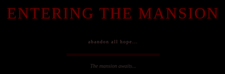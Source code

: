 ```yaml
---
layout: post
title: "Ghost Game: The Haunting of Love Lost"
date: 2025-10-16
author: Precia Verma
description: "A psychological horror adventure game about love, guilt, and the ghosts that haunt us"
comments: true
permalink: /student/ghost-game-idea-1
custom_css:
  - horror_theme
  
---
```

<link href="https://fonts.googleapis.com/css2?family=Crimson+Text:ital,wght@0,400;0,600;1,400&family=Playfair+Display:wght@400;700&family=Creepster&family=IM+Fell+English+SC&display=swap" rel="stylesheet">
<link rel="stylesheet" href="{{ '/assets/css/horror_theme.css' | relative_url }}">

<!-- Page-specific styles -->
<style>
  html, body {
    height: 100% !important;
    min-height: 100vh !important;
    width: 100% !important;
    margin: 0 !important;
    padding: 0 !important;
  }
  
  html {
    background-color: #0a0000 !important;
    background-image: url('https://www.transparenttextures.com/patterns/black-paper.png') !important;
    background-attachment: fixed !important;
    background-size: auto !important;
  }
  
  /* Custom Ghost Game logo styling */
  .site-header .wrapper .site-title img {
    height: 30px !important;
    filter: brightness(0.8) invert(0.2) sepia(0.3) hue-rotate(320deg) !important;
    transition: all 0.5s ease !important;
  }
  
  .site-header .wrapper .site-title img:hover {
    filter: brightness(1) invert(0.3) sepia(0.5) hue-rotate(350deg) drop-shadow(0 0 5px rgba(200,0,0,0.5)) !important;
    transform: scale(1.05) !important;
  }
  
  body {
    background-color: transparent !important;
    color: #b5a396 !important;
    font-family: 'Crimson Text', serif !important;
    line-height: 1.7 !important;
    text-shadow: 0 0 1px rgba(255,255,255,0.1) !important;
    position: relative !important;
  }
  
  /* Apply background to all possible containers */
  .container, .container-lg, .page-content, main, .wrapper, .post, article {
    background-color: transparent !important;
  }
  
  /* Restore header styling */
  .site-header {
    background-color: inherit !important;
    min-height: initial !important;
    border: none !important;
  }
  
  h1, h2, h3 {
    font-family: 'IM Fell English SC', serif !important;
    letter-spacing: 1px !important;
  }
  
  p {
    margin-bottom: 1.5em !important;
  }
  
  .spooky-divider {
    text-align: center;
    margin: 30px 0;
    color: #700000;
    text-shadow: 0 0 5px rgba(120,0,0,0.3);
    letter-spacing: 8px;
    position: relative;
  }
  
  .spooky-divider:before,
  .spooky-divider:after {
    content: "";
    display: inline-block;
    height: 1px;
    width: 60px;
    background: linear-gradient(to right, transparent, #500000, transparent);
    vertical-align: middle;
    margin: 0 10px;
  }
  
  .blood-drip {
    position: absolute;
    width: 3px;
    background-color: #700000;
    border-radius: 50% 50% 45% 45%;
    opacity: 0;
    animation: drip 10s infinite;
    box-shadow: 0 0 5px rgba(120,0,0,0.5);
  }
  
  @keyframes drip {
    0% { height: 0; top: 0; opacity: 0; }
    30% { opacity: 0.9; }
    100% { height: 40px; top: 40px; opacity: 0; }
  }
  
  .fog-overlay {
    position: fixed;
    top: 0;
    left: 0;
    width: 100%;
    height: 100%;
    background: url('https://cdn.pixabay.com/photo/2018/10/19/12/14/fog-3758087_1280.jpg');
    background-size: cover;
    opacity: 0.05;
    pointer-events: none;
    z-index: -1;
    animation: fog-move 120s infinite alternate linear;
  }
  
  @keyframes fog-move {
    0% { background-position: 0% 0%; }
    100% { background-position: 100% 100%; }
  }
  
  /* Flying Ghost Styles */
  .ghost {
    position: fixed;
    width: 30px;
    height: 35px;
    background-image: url("data:image/svg+xml,%3Csvg xmlns='http://www.w3.org/2000/svg' viewBox='0 0 24 24'%3E%3Cpath fill='%23ffffff' d='M12,2A9,9 0 0,0 3,11V22L6,19L9,22L12,19L15,22L18,19L21,22V11A9,9 0 0,0 12,2M9,8A2,2 0 0,1 11,10A2,2 0 0,1 9,12A2,2 0 0,1 7,10A2,2 0 0,1 9,8M15,8A2,2 0 0,1 17,10A2,2 0 0,1 15,12A2,2 0 0,1 13,10A2,2 0 0,1 15,8Z'/%3E%3C/svg%3E");
    background-size: contain;
    background-repeat: no-repeat;
    opacity: 0.15;
    filter: drop-shadow(0 0 5px rgba(255,255,255,0.7));
    z-index: 5;
    pointer-events: none;
    animation: ghost-float 30s infinite linear;
    transform-origin: center center;
  }
  
  .ghost:nth-child(odd) {
    animation-duration: 45s;
    width: 40px;
    height: 45px;
    filter: drop-shadow(0 0 5px rgba(200,200,255,0.8));
  }
  
  .ghost:nth-child(3n) {
    animation-duration: 60s;
    width: 25px;
    height: 30px;
    filter: drop-shadow(0 0 5px rgba(255,200,200,0.6));
    animation-direction: reverse;
  }
  
  .ghost:hover {
    opacity: 0.3;
    transition: opacity 0.3s ease;
  }
  
  /* Smoke effect for cursor */
  .smoke-particle {
    position: fixed;
    width: 7px;
    height: 7px;
    pointer-events: none;
    background-color: rgba(150, 150, 150, 0.5);
    border-radius: 50%;
    mix-blend-mode: screen;
    filter: blur(3px);
    z-index: 2000;
    transform-origin: center;
    animation: smoke-fade 2s forwards ease-out;
  }
  
  @keyframes smoke-fade {
    0% {
      opacity: 0;
      transform: scale(0.3) rotate(0deg);
    }
    15% {
      opacity: 0.4;
    }
    50% {
      opacity: 0.2;
      transform: scale(1.5) rotate(90deg);
    }
    100% {
      opacity: 0;
      transform: scale(2.5) rotate(180deg);
    }
  }
  
  /* Mansion Map styles */
  .map-hotspot {
    transition: all 0.3s ease-in-out;
    border: 1px solid rgba(120, 0, 0, 0.0);
    border-radius: 4px;
    position: relative;
    overflow: hidden;
  }
  
  .map-hotspot:hover {
    background-color: rgba(120, 0, 0, 0.15);
    border: 1px solid rgba(120, 0, 0, 0.3);
    box-shadow: inset 0 0 20px rgba(120, 0, 0, 0.1), 0 0 10px rgba(120, 0, 0, 0.2);
  }
  
  .map-hotspot::before {
    content: '';
    position: absolute;
    top: 0;
    left: 0;
    right: 0;
    bottom: 0;
    background: radial-gradient(circle, rgba(120, 0, 0, 0.2) 0%, rgba(120, 0, 0, 0) 70%);
    opacity: 0;
    transition: opacity 0.3s ease;
    pointer-events: none;
    z-index: 1;
  }
  
  .map-hotspot:hover::before {
    opacity: 1;
  }
  
  #room-info {
    opacity: 0;
    transition: opacity 0.3s ease-in-out, transform 0.3s ease-out;
    border-radius: 4px;
    transform: translateY(10px);
  }
  
  @keyframes map-pulse {
    0%, 100% { box-shadow: 0 0 8px rgba(120, 0, 0, 0.3) inset; }
    50% { box-shadow: 0 0 15px rgba(120, 0, 0, 0.6) inset; }
  }
  
  @keyframes ghost-float {
    0% {
      transform: translate(0, 0) rotate(0deg) scale(1);
    }
    10% {
      transform: translate(100px, -50px) rotate(20deg) scale(0.9);
    }
    20% {
      transform: translate(200px, 100px) rotate(-10deg) scale(1.1);
    }
    30% {
      transform: translate(100px, 200px) rotate(5deg) scale(1);
    }
    40% {
      transform: translate(-100px, 150px) rotate(-20deg) scale(0.9);
    }
    50% {
      transform: translate(-200px, 0px) rotate(0deg) scale(1.05);
    }
    60% {
      transform: translate(-150px, -150px) rotate(15deg) scale(1);
    }
    70% {
      transform: translate(0px, -200px) rotate(-15deg) scale(0.95);
    }
    80% {
      transform: translate(150px, -100px) rotate(5deg) scale(1.1);
    }
    90% {
      transform: translate(100px, 50px) rotate(-5deg) scale(1);
    }
    100% {
      transform: translate(0, 0) rotate(0deg) scale(1);
    }
  }
</style>

<!-- Fog overlay for the entire page -->
<div class="fog-overlay"></div>

<!-- Random blood drips -->
<div class="blood-drip" style="left: 20%; animation-delay: 3s;"></div>
<div class="blood-drip" style="left: 45%; animation-delay: 7s;"></div>
<div class="blood-drip" style="left: 75%; animation-delay: 5s;"></div>
<div class="blood-drip" style="left: 90%; animation-delay: 9s;"></div>

<!-- Flying Ghosts -->
<div class="ghost" style="left: 10%; top: 15%; animation-delay: 0s;"></div>
<div class="ghost" style="left: 30%; top: 40%; animation-delay: 5s;"></div>
<div class="ghost" style="left: 70%; top: 20%; animation-delay: 2s;"></div>
<div class="ghost" style="left: 85%; top: 60%; animation-delay: 8s;"></div>
<div class="ghost" style="left: 20%; top: 70%; animation-delay: 12s;"></div>
<div class="ghost" style="left: 55%; top: 30%; animation-delay: 15s;"></div>
<div class="ghost" style="left: 45%; top: 85%; animation-delay: 7s;"></div>
<div class="ghost" style="left: 90%; top: 45%; animation-delay: 10s;"></div>

<!-- Loading overlay -->
<div id="loading-overlay" style="position: fixed; top: 0; left: 0; width: 100%; height: 100%; background-color: #000; z-index: 9999; display: flex; flex-direction: column; justify-content: center; align-items: center;">
  <div style="font-family: 'Creepster', cursive; color: #700000; font-size: 3em; margin-bottom: 30px; letter-spacing: 3px; text-shadow: 0 0 8px rgba(120,0,0,0.5);">ENTERING THE MANSION</div>
  <div style="margin-bottom: 20px; font-family: 'IM Fell English SC', serif; color: #5a3a3a; font-size: 0.9em; letter-spacing: 2px;">abandon all hope...</div>
  <div class="loading-container" style="width: 250px; height: 8px; background-color: #1a0000; border-radius: 5px; overflow: hidden; box-shadow: 0 0 10px rgba(0,0,0,0.7), inset 0 0 5px rgba(0,0,0,0.5);">
    <div id="loading-bar" style="width: 0%; height: 100%; background: linear-gradient(to right, #4e0000, #700000, #4e0000); transition: width 0.5s;"></div>
  </div>
  <div id="loading-message" style="margin-top: 15px; font-family: 'Crimson Text', serif; color: #4a3a3a; font-style: italic; opacity: 0.8;">The mansion awaits...</div>
</div>

<script>
  document.addEventListener('DOMContentLoaded', function() {
    var loadingBar = document.getElementById('loading-bar');
    var loadingOverlay = document.getElementById('loading-overlay');
    var loadingMessage = document.getElementById('loading-message');
    var progress = 0;
    
    // Creepy loading messages
    var messages = [
      "The mansion awaits...",
      "Shadows gathering...",
      "Whispers in the walls...",
      "The ghosts are stirring...",
      "Memories awakening...",
      "Darkness descending...",
      "Sins remembered...",
      "Doors unlocking...",
      "Secrets revealing...",
      "Guilt materializing..."
    ];
    
    // Change message randomly
    var messageInterval = setInterval(function() {
      var randomMessage = messages[Math.floor(Math.random() * messages.length)];
      loadingMessage.style.opacity = '0';
      setTimeout(function() {
        loadingMessage.textContent = randomMessage;
        loadingMessage.style.opacity = '0.8';
      }, 500);
    }, 2000);
    
    // Loading progress
    var interval = setInterval(function() {
      progress += Math.random() * 8;
      if (progress >= 100) {
        progress = 100;
        clearInterval(interval);
        clearInterval(messageInterval);
        loadingMessage.textContent = "Welcome to your nightmare...";
        setTimeout(function() {
          loadingOverlay.style.opacity = '0';
          loadingOverlay.style.transition = 'opacity 1.5s';
          setTimeout(function() {
            loadingOverlay.style.display = 'none';
          }, 1500);
        }, 800);
      }
      loadingBar.style.width = progress + '%';
    }, 220);
  });
</script>

<div style="text-align: center; margin-bottom: 50px; position: relative; padding: 30px 0;">
  <div style="position: absolute; width: 100%; height: 100%; background-image: url('https://encrypted-tbn0.gstatic.com/images?q=tbn:ANd9GcQa_Obez2eWBK972heq40EeH1E7T65LTBOZhw&s'); background-size: contain; background-repeat: no-repeat; background-position: center; opacity: 0.07; z-index: -1;"></div>
  
  <!-- Title with flickering effect -->
  <div class="title-container" style="position: relative; display: inline-block; margin-bottom: 15px;">
    <h1 style="font-family: 'Creepster', cursive; font-size: 4.5em; margin-bottom: 5px; text-shadow: 2px 2px 8px #700000, 0 0 15px rgba(0,0,0,0.8); color: #900000; letter-spacing: 2px; transform: rotate(-1deg);">Ghost Game</h1>
    <h2 style="font-family: 'IM Fell English SC', serif; font-size: 1.8em; margin-top: 0; color: #a07a6c; text-shadow: 1px 1px 3px rgba(0,0,0,0.9); letter-spacing: 3px; margin-bottom: 0;">The Haunting of Love Lost</h2>
    
    <!-- Flicker animation for the title -->
    <div class="flicker-overlay" style="position: absolute; top: 0; left: 0; width: 100%; height: 100%; background: rgba(0,0,0,0); pointer-events: none; mix-blend-mode: multiply; animation: flicker-effect 8s infinite;"></div>
  </div>
  
  <p style="font-style: italic; color: #700000; margin-top: 15px; font-size: 1.2em; font-family: 'Crimson Text', serif; max-width: 600px; margin-left: auto; margin-right: auto; text-shadow: 0 0 10px rgba(0,0,0,0.7);">Some nightmares don't end when you wake up...</p>
  
  <!-- Decorative frame around the title section -->
  <div style="position: absolute; top: 0; left: 0; width: 100%; height: 100%; border: 1px solid rgba(100,0,0,0.2); border-left: none; border-right: none; pointer-events: none;"></div>
  <div style="position: absolute; top: 10px; left: 50%; transform: translateX(-50%); width: 80%; height: 1px; background: linear-gradient(to right, transparent, rgba(100,0,0,0.3), transparent);"></div>
  <div style="position: absolute; bottom: 10px; left: 50%; transform: translateX(-50%); width: 80%; height: 1px; background: linear-gradient(to right, transparent, rgba(100,0,0,0.3), transparent);"></div>
  
  <!-- Corner decorations -->
  <div style="position: absolute; top: 0; left: 0; width: 30px; height: 30px; border-top: 2px solid rgba(100,0,0,0.3); border-left: 2px solid rgba(100,0,0,0.3);"></div>
  <div style="position: absolute; top: 0; right: 0; width: 30px; height: 30px; border-top: 2px solid rgba(100,0,0,0.3); border-right: 2px solid rgba(100,0,0,0.3);"></div>
  <div style="position: absolute; bottom: 0; left: 0; width: 30px; height: 30px; border-bottom: 2px solid rgba(100,0,0,0.3); border-left: 2px solid rgba(100,0,0,0.3);"></div>
  <div style="position: absolute; bottom: 0; right: 0; width: 30px; height: 30px; border-bottom: 2px solid rgba(100,0,0,0.3); border-right: 2px solid rgba(100,0,0,0.3);"></div>
  
  <!-- Audio elements for a richer horror experience -->
  <audio id="horror-ambience" loop preload="auto">
    <source src="/assets/audio/intense-horror-music-01-14890.mp3" type="audio/mpeg">
    <source src="../assets/audio/intense-horror-music-01-14890.mp3" type="audio/mpeg">
  </audio>
  <audio id="creepy-effect" preload="auto">
    <source src="https://cdn.pixabay.com/download/audio/2022/03/15/audio_25ccccf8e6.mp3?filename=ghost-whisper-14930.mp3" type="audio/mpeg">
  </audio>
  
  <div class="audio-controls" style="margin-top: 20px; position: relative;">
    <button id="sound-toggle" style="background-color: #2a0a0a; color: #700000; border: 1px solid #4e0000; padding: 8px 20px; margin-top: 20px; cursor: pointer; font-family: 'IM Fell English SC', serif; letter-spacing: 1px; transition: all 0.3s ease; position: relative; overflow: hidden; box-shadow: 0 0 10px rgba(0,0,0,0.7);">
      <span style="position: relative; z-index: 2;">🔊 Enable Haunting Sounds</span>
      <div class="button-overlay" style="position: absolute; top: 0; left: -100%; width: 200%; height: 100%; background: linear-gradient(to right, transparent, rgba(120,0,0,0.2), transparent); transition: transform 0.5s ease; transform: skewX(-20deg); z-index: 1;"></div>
    </button>
    
    <!-- Random whispers effect -->
    <div class="random-whisper" style="position: absolute; bottom: -25px; left: 50%; transform: translateX(-50%); font-size: 0.8em; color: #4a3a3a; font-style: italic; opacity: 0; transition: opacity 0.5s ease;">Do you hear them?</div>
  </div>
  
  <script>
    document.addEventListener('DOMContentLoaded', function() {
      var soundToggle = document.getElementById('sound-toggle');
      var audio = document.getElementById('horror-ambience');
      var creepyEffect = document.getElementById('creepy-effect');
      var buttonOverlay = document.querySelector('.button-overlay');
      var randomWhisper = document.querySelector('.random-whisper');
      
      // Whisper messages
      var whispers = [
        "Do you hear them?",
        "She's watching you...",
        "Turn back now...",
        "They know you're here...",
        "You can't escape...",
        "Help me...",
        "Never sleep again..."
      ];
      
      // Random whisper effect
      function showRandomWhisper() {
        if (Math.random() > 0.7 && !audio.paused) {
          randomWhisper.textContent = whispers[Math.floor(Math.random() * whispers.length)];
          randomWhisper.style.opacity = "0.7";
          
          // Play a creepy whisper sound with low volume
          if (Math.random() > 0.5) {
            creepyEffect.volume = 0.1;
            creepyEffect.play();
          }
          
          setTimeout(function() {
            randomWhisper.style.opacity = "0";
          }, 3000);
        }
      }
      
      // Start whisper interval when audio is playing
      var whisperInterval;
      
      soundToggle.addEventListener('click', function() {
        if (audio.paused) {
          audio.volume = 0.2;  // Set a reasonable volume
          audio.play();
          this.querySelector('span').textContent = '🔇 Disable Haunting Sounds';
          
          // Animate the button
          buttonOverlay.style.transform = "translateX(100%) skewX(-20deg)";
          
          // Start random whispers
          whisperInterval = setInterval(showRandomWhisper, 15000);
          
        } else {
          audio.pause();
          creepyEffect.pause();
          this.querySelector('span').textContent = '🔊 Enable Haunting Sounds';
          
          // Animate the button
          buttonOverlay.style.transform = "translateX(-100%) skewX(-20deg)";
          
          // Stop random whispers
          clearInterval(whisperInterval);
          randomWhisper.style.opacity = "0";
        }
      });
      
      // Button hover effect
      soundToggle.addEventListener('mouseover', function() {
        buttonOverlay.style.transform = "translateX(0%) skewX(-20deg)";
      });
      
      soundToggle.addEventListener('mouseout', function() {
        if (audio.paused) {
          buttonOverlay.style.transform = "translateX(-100%) skewX(-20deg)";
        } else {
          buttonOverlay.style.transform = "translateX(100%) skewX(-20deg)";
        }
      });
    });
  } else {
    console.error("No hotspots found in the mansion map!");
  }
  </script>
</div>

<div style="position: relative; margin-bottom: 40px;">
  <h2 style="font-size: 2em; border-bottom: 1px solid #4e0000; padding-bottom: 10px;">🏚️ Game Concept & Narrative</h2>
  <div style="position: absolute; right: 20px; top: -10px; opacity: 0.3;">
    <img src="https://www.citypng.com/public/uploads/preview/halloween-flying-ghost-silhouette-black-icon-png-701751694532168uawrn4mgfq.png" width="80" alt="ghost silhouette" style="filter: invert(1);">
  </div>
</div>

<div style="background-color: rgba(25, 0, 0, 0.4); padding: 25px; border-left: 3px solid #700000; border: 1px solid rgba(70, 0, 0, 0.3); box-shadow: 0 0 15px rgba(0, 0, 0, 0.5); position: relative; margin-bottom: 20px;">
  <div style="position: absolute; top: 0; left: 0; width: 20px; height: 20px; border-top: 2px solid #700000; border-left: 2px solid #700000;"></div>
  <div style="position: absolute; top: 0; right: 0; width: 20px; height: 20px; border-top: 2px solid #700000; border-right: 2px solid #700000;"></div>
  <div style="position: absolute; bottom: 0; left: 0; width: 20px; height: 20px; border-bottom: 2px solid #700000; border-left: 2px solid #700000;"></div>
  <div style="position: absolute; bottom: 0; right: 0; width: 20px; height: 20px; border-bottom: 2px solid #700000; border-right: 2px solid #700000;"></div>
  
  <p>Step into a gothic mansion shrouded in fog, regret, and supernatural mystery. In this psychological horror adventure, you play as <strong>Earnest</strong>—a man tormented by guilt, returning to the ruins of his past love. The game unfolds in three acts, blending puzzle-solving, exploration, and emotional storytelling.</p>
</div>

<div class="spooky-divider">⚱️ ⚰️ ⚱️</div>

<div class="section-header" style="position: relative; margin-top: 35px;">
  <h3 style="font-size: 1.6em; border-bottom: 1px solid #4e0000; padding-bottom: 8px; display: inline-block;">🌙 Backstory</h3>
</div>

<div style="background-color: rgba(25, 0, 0, 0.4); padding: 25px; border-left: 3px solid #700000; border: 1px solid rgba(70, 0, 0, 0.3); box-shadow: 0 0 15px rgba(0, 0, 0, 0.5); position: relative; margin-bottom: 20px;">
  <div style="position: absolute; top: 0; left: 0; width: 20px; height: 20px; border-top: 2px solid #700000; border-left: 2px solid #700000;"></div>
  <div style="position: absolute; top: 0; right: 0; width: 20px; height: 20px; border-top: 2px solid #700000; border-right: 2px solid #700000;"></div>
  <div style="position: absolute; bottom: 0; left: 0; width: 20px; height: 20px; border-bottom: 2px solid #700000; border-left: 2px solid #700000;"></div>
  <div style="position: absolute; bottom: 0; right: 0; width: 20px; height: 20px; border-bottom: 2px solid #700000; border-right: 2px solid #700000;"></div>
  
  <p>In a crumbling gothic mansion shrouded by fog and regret, a man flees in the dead of night for reasons even he can't fully explain. He leaves behind his greatest love — a woman whose heart once mirrored his own. Years later, guilt drags him back to the decaying halls of the estate… only to discover the horrifying truth: she's dead.</p>
</div>

<div class="spooky-divider">💀 ⚡ 💀</div>

<div class="section-header" style="position: relative; margin-top: 35px;">
  <h3 style="font-size: 1.6em; border-bottom: 1px solid #4e0000; padding-bottom: 8px; display: inline-block;">👻 Act 1: The Whispering Ghost</h3>
</div>

<div style="background-color: rgba(25, 0, 0, 0.4); padding: 25px; border-left: 3px solid #700000; border: 1px solid rgba(70, 0, 0, 0.3); box-shadow: 0 0 15px rgba(0, 0, 0, 0.5); position: relative; margin-bottom: 20px;">
  <div style="position: absolute; top: 0; left: 0; width: 20px; height: 20px; border-top: 2px solid #700000; border-left: 2px solid #700000;"></div>
  <div style="position: absolute; top: 0; right: 0; width: 20px; height: 20px; border-top: 2px solid #700000; border-right: 2px solid #700000;"></div>
  <div style="position: absolute; bottom: 0; left: 0; width: 20px; height: 20px; border-bottom: 2px solid #700000; border-left: 2px solid #700000;"></div>
  <div style="position: absolute; bottom: 0; right: 0; width: 20px; height: 20px; border-bottom: 2px solid #700000; border-right: 2px solid #700000;"></div>
  
  <p>One stormy night, her ghost appears before him — sorrowful yet strangely calm. She tells him that her spirit is trapped, unable to rest. If he can locate her scattered bones hidden across the mansion's cursed grounds, he can perform a ritual to bring her back to life. Desperate and haunted, he agrees.</p>
</div>

<div class="spooky-divider">🦴 🕯️ 🦴</div>

<div class="section-header" style="position: relative; margin-top: 35px;">
  <h3 style="font-size: 1.6em; border-bottom: 1px solid #4e0000; padding-bottom: 8px; display: inline-block;">🔍 Act 2: The Search for the Bones</h3>
</div>

<div style="background-color: rgba(25, 0, 0, 0.4); padding: 25px; border-left: 3px solid #700000; border: 1px solid rgba(70, 0, 0, 0.3); box-shadow: 0 0 15px rgba(0, 0, 0, 0.5); position: relative; margin-bottom: 20px;">
  <div style="position: absolute; top: 0; left: 0; width: 20px; height: 20px; border-top: 2px solid #700000; border-left: 2px solid #700000;"></div>
  <div style="position: absolute; top: 0; right: 0; width: 20px; height: 20px; border-top: 2px solid #700000; border-right: 2px solid #700000;"></div>
  <div style="position: absolute; bottom: 0; left: 0; width: 20px; height: 20px; border-bottom: 2px solid #700000; border-left: 2px solid #700000;"></div>
  <div style="position: absolute; bottom: 0; right: 0; width: 20px; height: 20px; border-bottom: 2px solid #700000; border-right: 2px solid #700000;"></div>
  
  <p>The mansion becomes his maze of memories. As he hunts for the bones, he uncovers letters, bloodstains, and eerie remnants of their past. Each discovery drags him deeper into obsession and madness. Reality begins to blur — is he seeing ghosts, or just his own guilt? The line between love and lunacy fades fast.</p>
</div>

<div class="spooky-divider">⚡ 💀 ⚡</div>

<div class="section-header" style="position: relative; margin-top: 35px;">
  <h3 style="font-size: 1.6em; border-bottom: 1px solid #4e0000; padding-bottom: 8px; display: inline-block;">😱 Act 3: The Terrifying Truth</h3>
</div>

<div style="background-color: rgba(25, 0, 0, 0.4); padding: 25px; border-left: 3px solid #700000; border: 1px solid rgba(70, 0, 0, 0.3); box-shadow: 0 0 15px rgba(0, 0, 0, 0.5); position: relative; margin-bottom: 20px;">
  <div style="position: absolute; top: 0; left: 0; width: 20px; height: 20px; border-top: 2px solid #700000; border-left: 2px solid #700000;"></div>
  <div style="position: absolute; top: 0; right: 0; width: 20px; height: 20px; border-top: 2px solid #700000; border-right: 2px solid #700000;"></div>
  <div style="position: absolute; bottom: 0; left: 0; width: 20px; height: 20px; border-bottom: 2px solid #700000; border-left: 2px solid #700000;"></div>
  <div style="position: absolute; bottom: 0; right: 0; width: 20px; height: 20px; border-bottom: 2px solid #700000; border-right: 2px solid #700000;"></div>
  
  <p>In the final act, the puzzle pieces come together — he was the one who killed her.
  His mind had shattered from jealousy and rage, forcing him to flee and forget. The ghost was never real… just the echo of his guilt. As the truth consumes him, he performs the ritual anyway — but instead of resurrecting her, he becomes trapped in his own nightmare, drowning in grief and eternal sorrow.</p>
</div>

<div class="spooky-divider">🕷️ 🕸️ 🕷️</div>

<div style="position: relative; margin-bottom: 40px;">
  <h2 style="font-size: 2em; border-bottom: 1px solid #4e0000; padding-bottom: 10px;">🎮 Key Gameplay Features</h2>
</div>

<div style="display: grid; grid-template-columns: 1fr 1fr; gap: 20px; margin-bottom: 30px;">
  <div style="background-color: rgba(20, 0, 0, 0.6); padding: 20px; border-radius: 5px; box-shadow: 0 0 10px rgba(0,0,0,0.5); border-left: 3px solid #700000;">
    <h4 style="color: #b99a7a; margin-top: 0;">🏰 Atmospheric Exploration</h4>
    <p style="margin-bottom: 0;">Navigate through the crumbling ruins of a once-magnificent gothic mansion, where each room holds memories and secrets.</p>
  </div>
  
  <div style="background-color: rgba(20, 0, 0, 0.6); padding: 20px; border-radius: 5px; box-shadow: 0 0 10px rgba(0,0,0,0.5); border-left: 3px solid #700000;">
    <h4 style="color: #b99a7a; margin-top: 0;">🧩 Intricate Puzzles</h4>
    <p style="margin-bottom: 0;">Solve eerie puzzles to uncover hidden bones and clues, piecing together the tragic events of the past.</p>
  </div>
  
  <div style="background-color: rgba(20, 0, 0, 0.6); padding: 20px; border-radius: 5px; box-shadow: 0 0 10px rgba(0,0,0,0.5); border-left: 3px solid #700000;">
    <h4 style="color: #b99a7a; margin-top: 0;">👁️ Psychological Horror</h4>
    <p style="margin-bottom: 0;">Experience terrifying hallucinations, shifting rooms, and unreliable narration as reality blurs with madness.</p>
  </div>
  
  <div style="background-color: rgba(20, 0, 0, 0.6); padding: 20px; border-radius: 5px; box-shadow: 0 0 10px rgba(0,0,0,0.5); border-left: 3px solid #700000;">
    <h4 style="color: #b99a7a; margin-top: 0;">📖 Emotional Storytelling</h4>
    <p style="margin-bottom: 0;">Discover a haunting narrative through forgotten letters, faded photographs, and vivid flashbacks.</p>
  </div>
  
  <div style="background-color: rgba(20, 0, 0, 0.6); padding: 20px; border-radius: 5px; box-shadow: 0 0 10px rgba(0,0,0,0.5); border-left: 3px solid #700000; grid-column: span 2;">
    <h4 style="color: #b99a7a; margin-top: 0;">🔀 Multiple Endings</h4>
    <p style="margin-bottom: 0;">Your choices and discoveries shape the story's conclusion. Will you find redemption or be consumed by eternal torment?</p>
  </div>
</div>

<div class="spooky-divider">🏰 🔍 🏰</div>

<div style="position: relative; margin-bottom: 40px; margin-top: 40px;">
  <h2 style="font-size: 2em; border-bottom: 1px solid #4e0000; padding-bottom: 10px;">🗺️ Explore the Mansion</h2>
  <div style="position: absolute; right: 20px; top: -10px; opacity: 0.3;">
    <img src="https://media.tenor.com/h3WXl6FWwUIAAAAe/ghost.png" width="70" alt="ghostly face" style="filter: brightness(0.8) contrast(1.4);">
  </div>
</div>

<div style="background-color: rgba(20, 0, 0, 0.7); padding: 25px; border: 1px solid rgba(70, 0, 0, 0.4); box-shadow: 0 0 20px rgba(0, 0, 0, 0.6); position: relative; margin-bottom: 30px; background-image: url('https://www.transparenttextures.com/patterns/old-map.png'); background-blend-mode: overlay;">
  <div style="position: absolute; top: 0; left: 0; width: 20px; height: 20px; border-top: 2px solid #700000; border-left: 2px solid #700000;"></div>
  <div style="position: absolute; top: 0; right: 0; width: 20px; height: 20px; border-top: 2px solid #700000; border-right: 2px solid #700000;"></div>
  <div style="position: absolute; bottom: 0; left: 0; width: 20px; height: 20px; border-bottom: 2px solid #700000; border-left: 2px solid #700000;"></div>
  <div style="position: absolute; bottom: 0; right: 0; width: 20px; height: 20px; border-bottom: 2px solid #700000; border-right: 2px solid #700000;"></div>
  <div style="position: absolute; top: -15px; left: 50%; transform: translateX(-50%); background-color: #1a0505; padding: 5px 15px; border: 1px solid #700000; font-family: 'IM Fell English SC', serif; font-size: 0.9em; color: #a07a6c;">Ravencrest Manor - Floor Plan</div>
  
  <p style="text-align: center; font-style: italic; margin-bottom: 25px;">Hover over rooms to reveal the mansion's dark secrets...</p>
  
  <style>
  /* Mansion Map styles */
  .map-hotspot {
    transition: all 0.3s ease-in-out;
    border: 1px solid rgba(120, 0, 0, 0.0);
    border-radius: 4px;
    position: relative;
    overflow: hidden;
  }
  
  .map-hotspot:hover {
    background-color: rgba(120, 0, 0, 0.15);
    border: 1px solid rgba(120, 0, 0, 0.3);
    box-shadow: inset 0 0 20px rgba(120, 0, 0, 0.1), 0 0 10px rgba(120, 0, 0, 0.2);
  }
  
  .map-hotspot::before {
    content: '';
    position: absolute;
    top: 0;
    left: 0;
    right: 0;
    bottom: 0;
    background: radial-gradient(circle, rgba(120, 0, 0, 0.2) 0%, rgba(120, 0, 0, 0) 70%);
    opacity: 0;
    transition: opacity 0.3s ease;
    pointer-events: none;
    z-index: 1;
  }
  
  .map-hotspot:hover::before {
    opacity: 1;
  }
  
  #room-info {
    opacity: 0;
    transition: opacity 0.3s ease-in-out, transform 0.3s ease-out;
    border-radius: 4px;
    transform: translateY(10px);
  }
  </style>
  
  <!-- NEW SIMPLIFIED MANSION MAP LAYOUT -->
  <div class="mansion-map-layout" style="display: flex; flex-direction: row; width: 100%; max-width: 820px; margin: 0 auto; gap: 20px;">
    <!-- Left side: room info panel with simple styling -->
    <div style="width: 280px; background-color: #1a0808; border: 1px solid #700000; padding: 15px; border-radius: 5px;">
      <div id="room-info" style="color: #c9b38c; font-family: 'Crimson Text', serif; opacity: 1; display: block; visibility: visible; transition: none; transform: none;">
        <h4 id="room-title-display" style="color: #c9b38c; font-family: 'IM Fell English SC', serif; text-align: center; border-bottom: 1px solid #700000; padding-bottom: 8px;">Mansion Map</h4>
        <p id="room-description-display" style="color: #c9b38c; margin-top: 15px; line-height: 1.5;">Hover over a room to learn more about it...</p>
        <div style="height: 1px; background-color: #700000; margin: 15px 0;"></div>
        <h5 style="color: #c9b38c; text-align: center; font-size: 0.9em; margin-bottom: 10px;">⚜ SECRET ⚜</h5>
        <p id="room-secret-display" style="color: #8a3c2a; font-style: italic; line-height: 1.4;">The mansion holds many secrets. Some rooms are more haunted than others.</p>
      </div>
    </div>
    
    <!-- Right side: mansion map with simplified structure -->
    <div style="flex: 1; position: relative; border: 1px solid #500000;">
      <!-- Map image -->
      <div id="mansion-map" style="width: 100%; height: 500px; background-image: url('https://preview.redd.it/haunted-mansion-battle-map-30x36-v0-u37w8jh2gfud1.jpeg?auto=webp&s=bd49c77e237d72f4c09b417c45d7ea56359eb6de'); background-size: contain; background-position: center; background-repeat: no-repeat; position: relative;">
      
        <!-- Hotspots with solid borders for better visibility -->
        <div class="map-hotspot" data-room="foyer" style="position: absolute; left: 48%; top: 60%; width: 12%; height: 15%; cursor: pointer; border: 2px solid rgba(120, 0, 0, 0.5); background-color: rgba(120, 0, 0, 0.1);"></div>
        <div class="map-hotspot" data-room="library" style="position: absolute; left: 68%; top: 32%; width: 14%; height: 18%; cursor: pointer; border: 2px solid rgba(120, 0, 0, 0.5); background-color: rgba(120, 0, 0, 0.1);"></div>
        <div class="map-hotspot" data-room="master-bedroom" style="position: absolute; left: 29%; top: 20%; width: 18%; height: 18%; cursor: pointer; border: 2px solid rgba(120, 0, 0, 0.5); background-color: rgba(120, 0, 0, 0.1);"></div>
        <div class="map-hotspot" data-room="attic" style="position: absolute; left: 50%; top: 8%; width: 18%; height: 12%; cursor: pointer; border: 2px solid rgba(120, 0, 0, 0.5); background-color: rgba(120, 0, 0, 0.1);"></div>
        <div class="map-hotspot" data-room="dining-room" style="position: absolute; left: 25%; top: 45%; width: 18%; height: 15%; cursor: pointer; border: 2px solid rgba(120, 0, 0, 0.5); background-color: rgba(120, 0, 0, 0.1);"></div>
        <div class="map-hotspot" data-room="cellar" style="position: absolute; left: 73%; top: 68%; width: 15%; height: 14%; cursor: pointer; border: 2px solid rgba(120, 0, 0, 0.5); background-color: rgba(120, 0, 0, 0.1);"></div>
        <div class="map-hotspot" data-room="east-wing" style="position: absolute; left: 74%; top: 18%; width: 16%; height: 12%; cursor: pointer; border: 2px solid rgba(120, 0, 0, 0.5); background-color: rgba(120, 0, 0, 0.1);"></div>
      </div>
    </div>
  </div>
</div>

<script>
/* COMPLETELY REWRITTEN MANSION MAP SCRIPT */
document.addEventListener('DOMContentLoaded', function() {
  console.log('Initializing mansion map...');
  
  // Get all required DOM elements
  const roomInfoBox = document.getElementById('room-info');
  const roomTitleDisplay = document.getElementById('room-title-display');
  const roomDescriptionDisplay = document.getElementById('room-description-display');
  const roomSecretDisplay = document.getElementById('room-secret-display');
  const hotspots = document.querySelectorAll('.map-hotspot');
  
  // Debug verification of elements
  console.log('Room info found:', roomInfoBox ? 'Yes' : 'No');
  console.log('Room title found:', roomTitleDisplay ? 'Yes' : 'No');
  console.log('Room description found:', roomDescriptionDisplay ? 'Yes' : 'No');
  console.log('Room secret found:', roomSecretDisplay ? 'Yes' : 'No');
  console.log('Hotspots found:', hotspots.length);
  
  // Set default content for room info
  roomTitleDisplay.textContent = "Mansion Map";
  roomDescriptionDisplay.textContent = "Hover over a room to learn more about it...";
  roomSecretDisplay.textContent = "The mansion holds many secrets. Some rooms are more haunted than others.";
  roomInfoBox.style.display = 'block';
  
  // Room data - kept simple
  const roomData = {
    "foyer": {
      title: "Grand Foyer",
      description: "Once an impressive entryway with marble floors and crystal chandeliers, now cracked and covered in decades of dust. A grand staircase curves upward, littered with fallen portraits of the Blackwood family.",
      secret: "The floorboards creak in a rhythm almost like breathing. Visitors swear the chandelier sways even when there is no breeze, and sometimes the front door unlocks itself at exactly midnight."
    },
    "library": {
      title: "Library",
      description: "Thousands of ancient tomes line the walls. Many are rotted through, while others remain mysteriously pristine despite the years. A reading desk sits in the center, a leather-bound book still open as if its reader just stepped away.",
      secret: "Books occasionally fall from shelves when no one is near. The open book on the desk changes pages between visits, always displaying passages about grief, betrayal, and a ritual performed in the cellar during the winter of 1887."
    },
    "master-bedroom": {
      title: "Master Bedroom",
      description: "Dominated by a four-poster bed with tattered silk hangings in deep crimson. A vanity with a cracked mirror still holds perfume bottles and a silver hairbrush with strands of long dark hair from its last owner, Eleanora Blackwood.",
      secret: "The bed sheets appear disturbed each morning, as if someone had been sleeping there. The mirror sometimes reflects a figure standing behind you when you are alone—a pale woman in a bloodstained nightgown who mouths words no one can hear."
    },
    "attic": {
      title: "Attic",
      description: "A maze of forgotten furniture, trunks, and childhood mementos. Light filters weakly through a small round window, illuminating dancing dust particles and a collection of porcelain dolls with eyes that seem to follow your movements.",
      secret: "Children's laughter can sometimes be heard emanating from a Victorian rocking horse in the corner. A music box occasionally plays by itself at 3:33 AM, always the same haunting melody that was popular the year the Blackwood children disappeared."
    },
    "dining-room": {
      title: "Dining Room",
      description: "An elegant mahogany table set for a feast that never begins, with fine china and tarnished silver. Cobwebs connect the candelabra, and the grandfather clock in the corner is permanently stopped at 3:33—the time when Lord Blackwood reportedly made his fatal declaration.",
      secret: "Wine glasses have been known to shatter without being touched. Some nights, the sounds of silverware against plates and hushed conversation can be heard, followed by a woman's scream and then absolute silence that lasts until dawn."
    },
    "cellar": {
      title: "Wine Cellar",
      description: "Damp stone walls lined with empty and full bottles alike, some dating back centuries. The air is thick with the scent of earth, old cork, and something metallic. A single lantern provides the only illumination, revealing strange symbols carved into the far wall.",
      secret: "Temperature drops dramatically in certain corners—cold enough to see your breath even in summer. A scratching sound comes from behind the marked wall, as if someone—or something—is trying to get out. The stones are stained with what might be very old wine... or something else."
    },
    "east-wing": {
      title: "East Wing Corridor",
      description: "A hallway of locked doors and covered paintings. Water damage stains the peeling wallpaper, and the carpet is worn thin from centuries of footsteps. Family portraits hang crookedly, their faces obscured by what appears to be claw marks.",
      secret: "The door at the end of the hall—the one Earnest warned Irene never to enter—sometimes opens by itself. A woman's sobbing can be heard from within, though the room is always empty except for a child's rocking chair that moves by itself and a journal written in what appears to be blood."
    }
  };
  
  // Log for debugging (only visible in browser console)
  console.log('Elements found:', {
    roomInfo: !!roomInfoBox,
    roomTitle: !!roomTitleDisplay,
    roomDesc: !!roomDescriptionDisplay,
    roomSecret: !!roomSecretDisplay,
    hotspotCount: hotspots.length
  });
  
  // Create audio elements
  const creepySound = new Audio('https://freesound.org/data/previews/459/459959_1364272-lq.mp3');
  creepySound.volume = 0.2;
  
  const whisperSound = new Audio('https://freesound.org/data/previews/396/396232_7046259-lq.mp3');
  whisperSound.volume = 0.15;
  
  // Make sure room info panel is visible initially
  if (roomInfoBox) {
    roomInfoBox.style.display = 'block';
    roomInfoBox.style.visibility = 'visible';
    roomInfoBox.style.opacity = '1';
    console.log('Room info panel initialized and made visible');
  } else {
    console.error('Room info panel not found!');
  }
  
  // Set default room info content
  if (roomTitleDisplay) roomTitleDisplay.textContent = "Mansion Map";
  if (roomDescriptionDisplay) roomDescriptionDisplay.textContent = "Hover over a room to learn more about it...";
  if (roomSecretDisplay) roomSecretDisplay.textContent = "The mansion holds many secrets. Some rooms are more haunted than others.";
  
  // Function to update room information panel
  function updateRoomInfo(roomId) {
    const room = roomData[roomId];
    if (!room) {
      console.error("No room data found for:", roomId);
      return;
    }
    
    console.log("Updating room info with:", room.title);
    
    // Update text content with explicit null checks
    if (roomTitleDisplay) {
      roomTitleDisplay.textContent = room.title;
      roomTitleDisplay.style.textShadow = '0 0 8px rgba(150, 100, 50, 0.8)';
    }
    
    if (roomDescriptionDisplay) {
      roomDescriptionDisplay.textContent = room.description;
    }
    
    if (roomSecretDisplay) {
      roomSecretDisplay.textContent = room.secret;
    }
    
    // Force room info panel to be visible
    if (roomInfoBox) {
      roomInfoBox.style.display = 'block';
      roomInfoBox.style.visibility = 'visible';
      roomInfoBox.style.opacity = '1';
      
      // Force a repaint to ensure changes are visible
      void roomInfoBox.offsetWidth;
      
      console.log("Updated room info panel with:", room.title);
    }
  }
  
  // Add event listeners to each room hotspot
  if (hotspots.length > 0) {
    console.log("Setting up event listeners for", hotspots.length, "hotspots");
    
    // Track which room is currently active
    let activeRoomId = null;
    
    hotspots.forEach(hotspot => {
      // Get the room ID from the data attribute
      const roomId = hotspot.getAttribute('data-room');
      
      // Set up mouseenter event
      hotspot.addEventListener('mouseenter', function() {
        console.log("Mouse entered room:", roomId);
        
        // Update active room tracking
        activeRoomId = roomId;
        
        // Visual effect for active hotspot
        this.style.backgroundColor = 'rgba(120, 0, 0, 0.2)';
        this.style.borderColor = 'rgba(120, 0, 0, 0.4)';
        this.style.boxShadow = '0 0 15px rgba(120, 0, 0, 0.6)';
        this.style.animation = 'map-pulse 2s infinite';
        
        // Update the room info panel
        updateRoomInfo(roomId);
        
        // Play creepy sound effect
        try {
          creepySound.currentTime = 0;
          creepySound.volume = 0.2 + Math.random() * 0.3;
          creepySound.play();
        } catch (e) {
          console.log('Audio error:', e);
        }
      });
      
      // Set up mouseleave event
      hotspot.addEventListener('mouseleave', function() {
        console.log("Mouse left room:", roomId);
        
        // Only reset if this is still the active room
        if (activeRoomId === roomId) {
          activeRoomId = null;
          
          // Reset room info to default
          roomTitleDisplay.textContent = "Mansion Map";
          roomTitleDisplay.style.textShadow = 'none';
          roomDescriptionDisplay.textContent = "Hover over a room to learn more about it...";
          roomSecretDisplay.textContent = "The mansion holds many secrets. Some rooms are more haunted than others.";
        }
        
        // Reset hotspot styling
        this.style.backgroundColor = 'rgba(120, 0, 0, 0.05)';
        this.style.borderColor = 'rgba(120, 0, 0, 0.15)';
        this.style.boxShadow = 'none';
        this.style.animation = 'none';
        
        // Play whisper sound
        try {
          whisperSound.currentTime = 0;
          whisperSound.volume = 0.15;
          whisperSound.play();
        } catch (e) {
          console.log('Audio error:', e);
        }
      });
    });
  } else {
    console.error("No hotspots found in the mansion map!");
  }
});
</script>
});
</script>

<div class="spooky-divider">📜 ⚰️ 📜</div>

## 💌 Sample In-Game Letter

<div style="background-color: #1a0f00; border: 1px solid #3a2a1a; box-shadow: 0 0 15px rgba(0,0,0,0.7); padding: 30px; margin: 20px 0; max-width: 800px; font-family: 'Crimson Text', serif; color: #c9b38c; font-style: italic; line-height: 1.6; background-image: url('https://media.istockphoto.com/id/1639475440/photo/ old-paper-texture-background-pale-brown-paper-vintage-with-stains-in-sepia-tone.jpg?s=612x612&w=0&k=20&c=Fr0FyL7K90DvEbnuYUcKLTDRM2dBsXeYdF9jjgFnkmQ=');">
  <p style="margin-bottom: 20px; text-align: right; font-size: 0.9em; color: #8a7a6a;">October 17, 1897</p>
  
  <p style="margin-bottom: 20px; font-size: 1.1em;"><strong style="color: #d0a85c;">My Dearest Irene,</strong></p>
  
  <p>If you are reading this, then I have already gone.<br>
  Please understand that I did not leave you out of hatred, nor fear of you, but fear of myself.</p>
  
  <p>Something inside me has changed. There is a darkness that whispers when the house sleeps, a shadow that follows me even when the candles are lit. I can no longer trust my thoughts, nor the man reflected in the mirror.</p>
  
  <p>I beg of you, stay away from the east wing. Do not search for me, no matter what you hear. If I ever loved you—and by God, I did—you must promise me that.</p>
  
  <p>Your name will haunt me until the end of my days.<br>
  And perhaps, when this curse is lifted, I will find the courage to come home.</p>
  
  <p style="text-align: right; margin-top: 30px;"><strong style="color: #d0a85c;">Forever yours,</strong><br>
  <strong style="color: #d0a85c;">Earnest</strong></p>
  
  <div style="margin-top: 30px; font-size: 0.8em; color: #635a4a; text-align: left;">
    <em>*The edges of the paper appear singed, and dark stains—possibly blood—mark the bottom corner of the letter*</em>
  </div>
</div>

<div class="spooky-divider">🌙 👻 🌙</div>

<div style="position: relative; margin-top: 60px;">
  <h2 style="font-size: 2em; border-bottom: 1px solid #4e0000; padding-bottom: 10px;">🎭 Why This Game?</h2>
  
  <div class="haunted-mirror" style="position: relative; background-color: rgba(20, 0, 0, 0.6); padding: 30px; border-radius: 10px; margin-top: 20px; box-shadow: 0 0 20px rgba(0,0,0,0.7), inset 0 0 20px rgba(0,0,0,0.7); border: 1px solid #3a0000;">
    
    <div style="position: absolute; top: 0; left: 0; width: 100%; height: 100%; background-image: url('https://www.transparenttextures.com/patterns/brushed-alum-dark.png'); opacity: 0.1;"></div>
    <div style="position: absolute; top: 0; left: 0; width: 20px; height: 20px; border-top: 2px solid #700000; border-left: 2px solid #700000;"></div>
    <div style="position: absolute; top: 0; right: 0; width: 20px; height: 20px; border-top: 2px solid #700000; border-right: 2px solid #700000;"></div>
    <div style="position: absolute; bottom: 0; left: 0; width: 20px; height: 20px; border-bottom: 2px solid #700000; border-left: 2px solid #700000;"></div>
    <div style="position: absolute; bottom: 0; right: 0; width: 20px; height: 20px; border-bottom: 2px solid #700000; border-right: 2px solid #700000;"></div>
    
    <p>This game explores themes of love, loss, guilt, and psychological horror. It challenges players to confront uncomfortable truths and unravel a haunting mystery, all while immersed in a chilling, atmospheric world.</p>
    
    <div class="ghostly-reflection" style="position: absolute; right: 20px; bottom: 20px; width: 80px; height: 80px; opacity: 0; animation: appear-disappear 8s infinite;">
      <img src="https://encrypted-tbn0.gstatic.com/images?q=tbn:ANd9GcR-y4EG8_pO1I1GlfnbeVyNCB8Ee-S-JFoASA&s" width="100%" alt="ghostly face" style="filter: invert(0.8) blur(1px);">
    </div>
  </div>
</div>

<style>
@keyframes appear-disappear {
  0%, 100% { opacity: 0; }
  45%, 55% { opacity: 0.3; }
}

@keyframes flicker-effect {
  0%, 100% { opacity: 0; }
  5% { opacity: 0.3; }
  6% { opacity: 0; }
  7% { opacity: 0.3; }
  9% { opacity: 0; }
  10% { opacity: 0.3; }
  30% { opacity: 0; }
  50% { opacity: 0; }
  60% { opacity: 0.1; }
  60.5% { opacity: 0; }
  61% { opacity: 0.1; }
  75% { opacity: 0; }
  80% { opacity: 0.2; }
  85% { opacity: 0; }
  95% { opacity: 0.2; }
}

@keyframes floating {
  0%, 100% { transform: translateY(0) rotate(-1deg); }
  50% { transform: translateY(-10px) rotate(0deg); }
}

@keyframes haunted-shadow {
  0%, 100% { text-shadow: 0 0 5px #700000; }
  50% { text-shadow: 0 0 15px #700000, 0 0 30px rgba(120,0,0,0.5); }
}

.hover-float {
  transition: transform 0.3s ease;
}

.hover-float:hover {
  transform: translateY(-5px);
  text-shadow: 0 5px 10px rgba(0,0,0,0.5);
}

.section-header h3 {
  animation: haunted-shadow 5s infinite;
}

/* Ghost cursor effect - uncomment if desired
html {
  cursor: url('https://cdn.pixabay.com/photo/2016/03/31/15/33/apparition-1293299_1280.png'), auto;
  cursor: url('https://cdn.pixabay.com/photo/2016/03/31/15/33/apparition-1293299_1280.png') 20 20, auto;
}
*/
</style>

<div class="spooky-divider">⚰️ 💀 ⚰️</div>

<div style="text-align: center; margin-top: 50px; margin-bottom: 50px;">
  <h3 style="font-family: 'Playfair Display', serif; font-size: 1.8em; letter-spacing: 3px; color: #700000; text-shadow: 2px 2px 5px rgba(0,0,0,0.7);">
    ARE YOU READY TO FACE THE GHOSTS OF YOUR PAST?
  </h3>
  <div style="font-size: 3em; margin-top: 15px; animation: pulse 3s infinite;">👻</div>
</div>

<style>
@keyframes pulse {
  0% { opacity: 1; transform: scale(1); }
  50% { opacity: 0.5; transform: scale(1.05); }
  100% { opacity: 1; transform: scale(1); }
}
</style>

<div style="background-color: rgba(0,0,0,0.7); border-top: 1px solid #4e0000; padding: 30px 20px; margin-top: 40px; text-align: center; font-style: italic; color: #706060; position: relative;">
  <div class="candle" style="position: absolute; left: 20%; top: -30px; width: 30px; height: 100px;">
    <div class="flame" style="position: absolute; bottom: 50%; left: 50%; width: 15px; height: 35px; background: radial-gradient(ellipse at bottom, #ff6a00, #f7b500 40%, rgba(255,166,0,0.2) 70%); border-radius: 50% 50% 20% 20%; transform: translate(-50%, 0); animation: flicker 3s ease-in-out infinite; box-shadow: 0 0 20px 5px rgba(255,166,0,0.5);"></div>
    <div class="wax" style="position: absolute; bottom: 0; left: 50%; width: 15px; height: 50px; background: linear-gradient(to bottom, #fff1e0, #d0d0d0); border-radius: 3px 3px 5px 5px; transform: translateX(-50%);"></div>
  </div>
  
  <div class="candle" style="position: absolute; right: 20%; top: -30px; width: 30px; height: 100px;">
    <div class="flame" style="position: absolute; bottom: 50%; left: 50%; width: 15px; height: 35px; background: radial-gradient(ellipse at bottom, #ff6a00, #f7b500 40%, rgba(255,166,0,0.2) 70%); border-radius: 50% 50% 20% 20%; transform: translate(-50%, 0); animation: flicker 4s ease-in-out infinite 1s; box-shadow: 0 0 20px 5px rgba(255,166,0,0.5);"></div>
    <div class="wax" style="position: absolute; bottom: 0; left: 50%; width: 15px; height: 50px; background: linear-gradient(to bottom, #fff1e0, #d0d0d0); border-radius: 3px 3px 5px 5px; transform: translateX(-50%);"></div>
  </div>
  
  <p>"The past is never dead. It's not even past." — William Faulkner</p>
  <p style="margin-top: 15px; font-size: 0.8em; color: #4a3a3a;">© 2025 • A Game of Shadows and Regrets</p>
</div>

<style>
@keyframes flicker {
  0% { height: 35px; opacity: 0.9; }
  5% { height: 30px; opacity: 0.8; }
  10% { height: 35px; opacity: 0.9; }
  15% { height: 25px; opacity: 0.7; }
  20% { height: 35px; opacity: 0.9; }
  25% { height: 30px; opacity: 0.8; }
  30% { height: 40px; opacity: 0.9; }
  35% { height: 30px; opacity: 0.8; }
  40% { height: 25px; opacity: 0.7; }
  45% { height: 35px; opacity: 0.9; }
  50% { height: 30px; opacity: 0.8; }
  55% { height: 35px; opacity: 0.9; }
  60% { height: 40px; opacity: 1.0; }
  65% { height: 35px; opacity: 0.9; }
  70% { height: 30px; opacity: 0.8; }
  75% { height: 35px; opacity: 0.9; }
  80% { height: 25px; opacity: 0.7; }
  85% { height: 30px; opacity: 0.8; }
  90% { height: 35px; opacity: 0.9; }
  95% { height: 25px; opacity: 0.7; }
  100% { height: 35px; opacity: 0.9; }
}

/* Vignette effect for the entire page */
body:before {
  content: "" !important;
  position: fixed !important;
  top: 0 !important;
  left: 0 !important;
  width: 100% !important;
  height: 100% !important;
  box-shadow: inset 0 0 150px 30px rgba(0, 0, 0, 0.8) !important;
  pointer-events: none !important;
  z-index: 9 !important;
}

/* Make sure all content sits above the background */
.post-content, article, .post {
  position: relative !important;
  z-index: 1 !important;
}

/* Restore original header styling with horror theme */
header.site-header {
  position: relative !important;
  z-index: 10 !important;
  background-color: rgba(15, 0, 0, 0.7) !important;
  border-bottom: 1px solid rgba(70, 0, 0, 0.3) !important;
  padding: 10px 0 !important;
  height: initial !important;
  box-shadow: 0 2px 10px rgba(0, 0, 0, 0.8) !important;
}

.site-nav {
  float: right !important;
  line-height: initial !important;
  position: relative !important;
  font-size: initial !important;
  padding: initial !important;
}

/* Make sure content doesn't overflow horizontally */
.post-content {
  overflow-x: hidden !important;
  word-wrap: break-word !important;
  width: 100% !important;
  max-width: 100% !important;
}

/* Make sure images don't overflow */
img {
  max-width: 100% !important;
  height: auto !important;
}
</style>

<!-- Script to ensure background is properly sized on load and resize -->
<script>
document.addEventListener('DOMContentLoaded', function() {
  // Force full height and width
  document.documentElement.style.minHeight = '100vh';
  document.body.style.minHeight = '100vh';
  
  // Fix any layout issues
  var content = document.querySelector('.post-content');
  if(content) {
    content.style.width = 'auto';
    content.style.maxWidth = '100%';
    content.style.overflowX = 'hidden';
  }
  
  // Apply background to all containers
  var containers = document.querySelectorAll('.container, .container-lg, .page-content, main, .wrapper');
  containers.forEach(function(container) {
    if(container) {
      container.style.backgroundColor = 'transparent';
    }
  });
  
  // Restore header styling
  var header = document.querySelector('header.site-header');
  if(header) {
    header.style.position = 'relative';
    header.style.zIndex = '10';
    header.style.backgroundColor = 'transparent';
    header.style.width = '';
    header.style.display = '';
    header.style.height = '';
    header.style.lineHeight = '';
  }
  
  var nav = document.querySelector('.site-nav');
  if(nav) {
    nav.style.float = 'right';
    nav.style.fontSize = '';
    nav.style.padding = '';
    nav.style.lineHeight = '';
  }
  
  // Create additional random ghosts that appear and disappear
  function createRandomGhosts() {
    const body = document.querySelector('body');
    const ghostCount = Math.floor(Math.random() * 3) + 1; // Create 1-3 ghosts at a time
    
    for (let i = 0; i < ghostCount; i++) {
      setTimeout(() => {
        const ghost = document.createElement('div');
        ghost.className = 'ghost';
        ghost.style.left = Math.random() * 100 + '%';
        ghost.style.top = Math.random() * 100 + '%';
        ghost.style.opacity = '0';
        ghost.style.transform = 'scale(0)';
        ghost.style.transition = 'all 2s ease-in-out';
        body.appendChild(ghost);
        
        // Make the ghost appear
        setTimeout(() => {
          ghost.style.opacity = '0.15';
          ghost.style.transform = 'scale(1)';
        }, 100);
        
        // Make the ghost disappear after some time
        setTimeout(() => {
          ghost.style.opacity = '0';
          ghost.style.transform = 'scale(0)';
          setTimeout(() => {
            body.removeChild(ghost);
          }, 2000);
        }, 15000 + Math.random() * 10000);
      }, i * 2000);
    }
    
    // Schedule next batch of ghosts
    setTimeout(createRandomGhosts, 10000 + Math.random() * 15000);
  }
  
  // Start creating random ghosts after the page loads
  setTimeout(createRandomGhosts, 5000);
  
  // Create cursor smoke effect
  function createSmokeEffect() {
    let lastX = 0;
    let lastY = 0;
    let throttle = false;
    
    document.addEventListener('mousemove', function(e) {
      if (throttle) return;
      throttle = true;
      
      // Throttle the smoke creation for performance
      setTimeout(() => {
        throttle = false;
      }, 20);
      
      // Only create smoke if cursor moved enough distance
      const distance = Math.sqrt(Math.pow(e.clientX - lastX, 2) + Math.pow(e.clientY - lastY, 2));
      if (distance < 5) return;
      
      lastX = e.clientX;
      lastY = e.clientY;
      
      // Create 1-3 smoke particles at slightly different positions
      const particleCount = Math.floor(Math.random() * 3) + 1;
      
      for (let i = 0; i < particleCount; i++) {
        const smoke = document.createElement('div');
        smoke.className = 'smoke-particle';
        
        // Random offset from cursor
        const offsetX = (Math.random() - 0.5) * 10;
        const offsetY = (Math.random() - 0.5) * 10;
        
        // Position and style
        smoke.style.left = (e.clientX + offsetX) + 'px';
        smoke.style.top = (e.clientY + offsetY) + 'px';
        
        // Random subtle color variations
        const hue = Math.random() > 0.5 ? 0 : 20;  // Either grayscale or slight sepia
        const brightness = Math.floor(Math.random() * 15) + 40;  // 40-55% brightness
        smoke.style.backgroundColor = `hsla(${hue}, 10%, ${brightness}%, ${Math.random() * 0.2 + 0.3})`;
        
        // Random size
        const size = Math.random() * 7 + 3;
        smoke.style.width = size + 'px';
        smoke.style.height = size + 'px';
        
        // Add to body
        document.body.appendChild(smoke);
        
        // Remove after animation completes
        setTimeout(() => {
          document.body.removeChild(smoke);
        }, 2000);
      }
    });
  }
  
  // Initialize smoke effect
  createSmokeEffect();
});
</script>